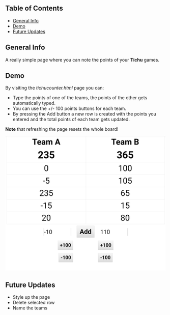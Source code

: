 ## Table of Contents
* [General Info](#general-info)
* [Demo](#demo)
* [Future Updates](#future-updates)

## General Info
A really simple page where you can note the points of your <b>Tichu</b> games.

## Demo
By visiting the <i>tichucounter.html</i> page you can:
* Type the points of one of the teams, the points of the other gets automatically typed.
* You can use the +/- 100 points buttons for each team.
* By pressing the Add button a new row is created with the points you entered and the total points of each team gets updated.

<b>Note</b> that refreshing the page resets the whole board!


![Demo Screenshot from the index page](https://github.com/Ntelos/Tichu-Counter/blob/main/demo_screenshot.jpg?raw=true)

## Future Updates
* Style up the page
* Delete selected row
* Name the teams